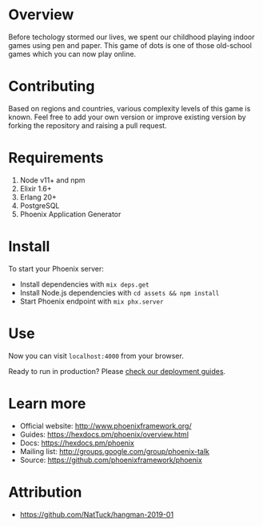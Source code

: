 # Overview
Before techology stormed our lives, we spent our childhood playing indoor games using pen and paper. This game of dots is one of those old-school games which you can now play online.

# Contributing
Based on regions and countries, various complexity levels of this game is known. Feel free to add your own version or improve existing version by forking the repository and raising a pull request.

# Requirements
1. Node v11+ and npm
2. Elixir 1.6+
3. Erlang 20+
4. PostgreSQL
5. Phoenix Application Generator

# Install
To start your Phoenix server:

* Install dependencies with `mix deps.get`
* Install Node.js dependencies with `cd assets && npm install`
* Start Phoenix endpoint with `mix phx.server`

# Use
Now you can visit `localhost:4000` from your browser.

Ready to run in production? Please [check our deployment guides](https://hexdocs.pm/phoenix/deployment.html).

# Learn more
* Official website: http://www.phoenixframework.org/
* Guides: https://hexdocs.pm/phoenix/overview.html
* Docs: https://hexdocs.pm/phoenix
* Mailing list: http://groups.google.com/group/phoenix-talk
* Source: https://github.com/phoenixframework/phoenix

# Attribution
* https://github.com/NatTuck/hangman-2019-01
